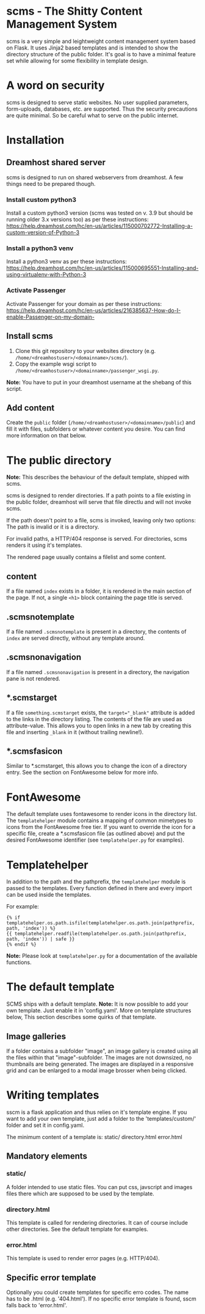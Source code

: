 scms - The Shitty Content Management System
===========================================

scms is a very simple and leightweight content management system based on Flask.
It uses Jinja2 based templates and is intended to show the directory structure of the public folder. It's goal is to have a minimal feature set while allowing for some flexibility in template design.

# A word on security
scms is designed to serve static websites. No user supplied parameters, form-uploads, databases, etc. are supported. Thus the security precautions are quite minimal. So be careful what to serve on the public internet.

# Installation
## Dreamhost shared server
scms is designed to run on shared webservers from dreamhost.
A few things need to be prepared though.

### Install custom python3
Install a custom python3 version (scms was tested on v. 3.9 but should be running older 3.x versions too) as per these instructions: https://help.dreamhost.com/hc/en-us/articles/115000702772-Installing-a-custom-version-of-Python-3

### Install a python3 venv
Install a python3 venv as per these instructions:
https://help.dreamhost.com/hc/en-us/articles/115000695551-Installing-and-using-virtualenv-with-Python-3

### Activate Passenger
Activate Passenger for your domain as per these instructions: https://help.dreamhost.com/hc/en-us/articles/216385637-How-do-I-enable-Passenger-on-my-domain-

## Install scms
1. Clone this git repository to your websites directory (e.g. `/home/<dreamhostuser>/<domainname>/scms/`).
2. Copy the example wsgi script to `/home/<dreamhostuser>/<domainname>/passenger_wsgi.py`.

__Note:__ You have to put in your dreamhost username at the shebang of this script.

## Add content
Create the `public` folder (`/home/<dreamhostuser>/<domainname>/public`) and fill it with files, subfolders or whatever content you desire. You can find more information on that below.

# The public directory
__Note:__ This describes the behaviour of the default template, shipped with scms.

scms is designed to render directories. If a path points to a file existing in the public folder, dreamhost will serve that file directlu and will not invoke scms.

If the path doesn't point to a file, scms is invoked, leaving only two options: The path is invalid or it is a directory.

For invalid paths, a HTTP/404 response is served.
For directories, scms renders it using it's templates.

The rendered page usually contains a filelist and some content.

## content
If a file named `index` exists in a folder, it is rendered in the main section of the page. If not, a single `<h1>` block containing the page title is served.

## .scmsnotemplate
If a file named `.scmsnotemplate` is present in a directory, the contents of `index` are served directly, without any template around.

## .scmsnonavigation
If a file named `.scmsnonavigation` is present in a directory, the navigation pane is not rendered.

## *.scmstarget
If a file `something.scmstarget` exists, the `target="_blank"` attribute is added to the links in the directory listing. The contents of the file are used as attribute-value. This allows you to open links in a new tab by creating this file and inserting `_blank` in it (without trailing newline!).

## *.scmsfasicon
Similar to *.scmstarget, this allows you to change the icon of a directory entry. See the section on FontAwesome below for more info.

# FontAwesome
The default template uses fontawesome to render icons in the directory list. The `templatehelper` module contains a mapping of common mimetypes to icons from the FontAwesome free tier.
If you want to override the icon for a specific file, create a *.scmsfasicon file (as outlined above) and put the desired FontAwesome identifier (see `templatehelper.py` for examples).

# Templatehelper
In addition to the path and the pathprefix, the `templatehelper` module is passed to the templates. Every function defined in there and every import can be used inside the templates.

For example:
```
{% if templatehelper.os.path.isfile(templatehelper.os.path.join(pathprefix, path, 'index')) %}
{{ templatehelper.readfile(templatehelper.os.path.join(pathprefix, path, 'index')) | safe }}
{% endif %}
```

__Note:__ Please look at `templatehelper.py` for a documentation of the available functions.

# The default template
SCMS ships with a default template.
__Note:__ It is now possible to add your own template. Just enable it in 'config.yaml'. More on template structures below,
This section describes some quirks of that template.

## Image galleries
If a folder contains a subfolder "image", an image gallery is created using all the files within that "image"-subfolder. The images are not downsized, no thumbnails are being generated.
The images are displayed in a responsive grid and can be enlarged to a modal image brosser when being clicked.

# Writing templates
sscm is a flask application and thus relies on it's template engine. If you want to add your own template, just add a folder to the 'templates/custom/' folder and set it in config.yaml.

The minimum content of a template is:
static/
directory.html
error.html

## Mandatory elements
### static/
A folder intended to use static files. You can put css, javscript and images files there which are supposed to be used by the template.

### directory.html
This template is called for rendering directories. It can of course include other directories. See the default template for examples.

### error.html
This template is used to render error pages (e.g. HTTP/404).

## Specific error template
Optionally you could create templates for specific erro codes. The name has
to be <errorcode>.html (e.g. '404.html'). If no specific error template is
found, sscm falls back to 'error.html'.

